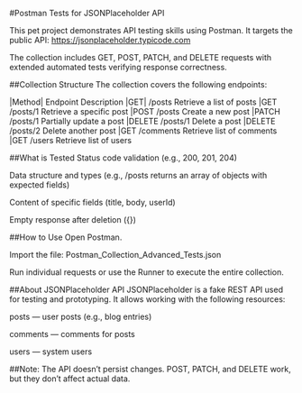 #Postman Tests for JSONPlaceholder API

This pet project demonstrates API testing skills using Postman.
It targets the public API: https://jsonplaceholder.typicode.com

The collection includes GET, POST, PATCH, and DELETE requests with extended automated tests verifying response correctness.

##Collection Structure
The collection covers the following endpoints:

|Method|	Endpoint	Description
|GET|	/posts	Retrieve a list of posts
|GET	/posts/1	Retrieve a specific post
|POST	/posts	Create a new post
|PATCH	/posts/1	Partially update a post
|DELETE	/posts/1	Delete a post
|DELETE	/posts/2	Delete another post
|GET	/comments	Retrieve list of comments
|GET	/users	Retrieve list of users

##What is Tested
Status code validation (e.g., 200, 201, 204)

Data structure and types (e.g., /posts returns an array of objects with expected fields)

Content of specific fields (title, body, userId)

Empty response after deletion ({})

##How to Use
Open Postman.

Import the file:
Postman_Collection_Advanced_Tests.json

Run individual requests or use the Runner to execute the entire collection.

##About JSONPlaceholder API
JSONPlaceholder is a fake REST API used for testing and prototyping.
It allows working with the following resources:

posts — user posts (e.g., blog entries)

comments — comments for posts

users — system users

##Note: The API doesn’t persist changes. POST, PATCH, and DELETE work, but they don’t affect actual data.

